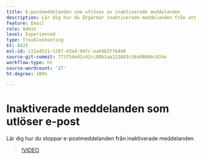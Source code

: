 ```yaml
---
title: E-postmeddelanden som utlöses av inaktiverade meddelanden
description: Lär dig hur du åtgärdar inaktiverade meddelanden från att utlösa e-postmeddelanden
feature: Email
role: Admin
level: Experienced
type: Troubleshooting
kt: 8425
exl-id: c21a4521-c207-43ad-9dfc-ea64b377e440
source-git-commit: 772f54e81c42cc88b1aa123843c36a06866c024e
workflow-type: ht
source-wordcount: '27'
ht-degree: 100%

---
```


# Inaktiverade meddelanden som utlöser e-post

Lär dig hur du stoppar e-postmeddelanden från inaktiverade meddelanden
>[!VIDEO](https://video.tv.adobe.com/v/335981?quality=12)

